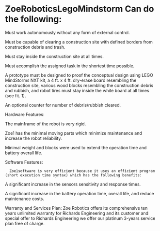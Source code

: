 # ZoeRoboticsLegoMindstorm Can do the following: 


Must work autonomously without any form of external control. 

Must be capable of clearing a construction site with defined borders from construction debris and trash. 

Must stay inside the construction site at all times. 

Must accomplish the assigned task in the shortest time possible. 

A prototype must be designed to proof the conceptual design using LEGO MindStorms NXT kit, a 4 ft. x 4 ft. dry-erase board resembling the construction site, various wood blocks resembling the construction debris and rubbish, and robot tires must stay inside the white board at all times (see fit. 1). 

An optional counter for number of debris/rubbish cleared. 


Hardware Features:

The mainframe of the robot is very rigid.

Zoe1 has the minimal moving parts which minimize maintenance and increase the robot reliability.

Minimal weight and blocks were used to extend the operation time and battery overall life. 


Software Features: 

      Zoe1software is very efficient because it uses an efficient program (short execution time syntax) which has the following benefits:

A significant increase in the sensors sensitivity and response times. 

A significant increase in the battery operation time, overall life, and reduce maintenance costs. 



Warranty and Services Plan: Zoe Robotics offers its comprehensive ten years unlimited warranty for Richards Engineering and its customer and special offer to Richards Engineering we offer our platinum 3-years service plan free of charge.
